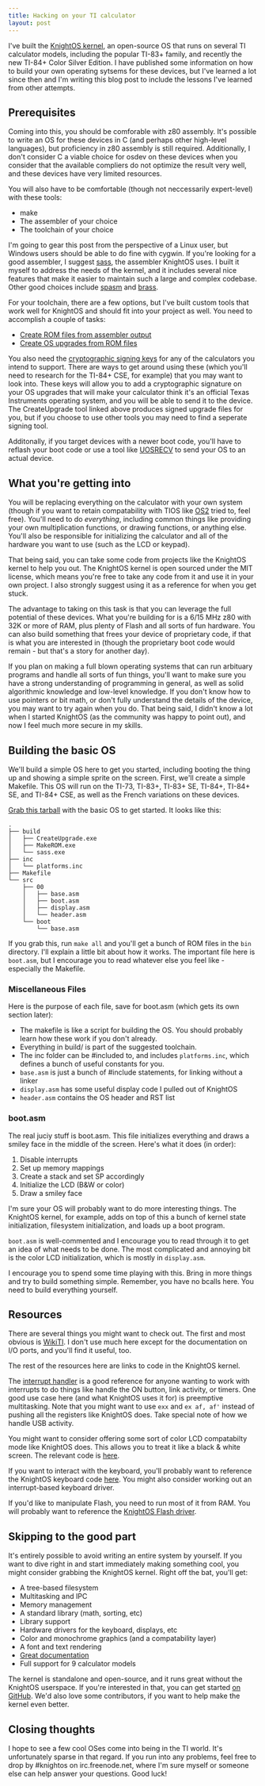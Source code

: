 ```yaml
---
title: Hacking on your TI calculator
layout: post
---
```


I've built the [KnightOS kernel](https://github.com/KnightOS/kernel), an open-source OS that runs on
several TI calculator models, including the popular TI-83+ family, and recently the new TI-84+ Color
Silver Edition. I have published some information on how to build your own operating sytsems for these
devices, but I've learned a lot since then and I'm writing this blog post to include the lessons I've
learned from other attempts.

## Prerequisites

Coming into this, you should be comforable with z80 assembly. It's possible to write an OS for these
devices in C (and perhaps other high-level languages), but proficiency in z80 assembly is still
required. Additionally, I don't consider C a viable choice for osdev on these devices when you
consider that the available compliers do not optimize the result very well, and these devices have
very limited resources.

You will also have to be comfortable (though not neccessarily expert-level) with these tools:

* make
* The assembler of your choice
* The toolchain of your choice

I'm going to gear this post from the perspective of a Linux user, but Windows users should be able to
do fine with cygwin. If you're looking for a good assembler, I suggest
[sass](https://github.com/KnightOS/sass), the assembler KnightOS uses. I built it myself to address
the needs of the kernel, and it includes several nice features that make it easier to maintain such a
large and complex codebase. Other good choices include
[spasm](https://wabbit.codeplex.com/releases/view/45088) and
[brass](https://code.google.com/p/brass-assembler/).

For your toolchain, there are a few options, but I've built custom tools that work well for KnightOS
and should fit into your project as well. You need to accomplish a couple of tasks:

* [Create ROM files from assembler output](https://github.com/KnightOS/MakeROM)
* [Create OS upgrades from ROM files](https://github.com/KnightOS/CreateUpgrade)

You also need the [cryptographic signing keys](http://brandonw.net/calculators/keys/) for any of the
calculators you intend to support. There are ways to get around using these (which you'll need to
research for the TI-84+ CSE, for example) that you may want to look into. These keys will allow you
to add a cryptographic signature on your OS upgrades that will make your calculator think it's an
official Texas Instruments operating system, and you will be able to send it to the device. The
CreateUpgrade tool linked above produces signed upgrade files for you, but if you choose to use other
tools you may need to find a seperate signing tool.

Additonally, if you target devices with a newer boot code, you'll have to reflash your boot code or
use a tool like [UOSRECV](http://brandonw.net/calcstuff/uosrecv.zip) to send your OS to an actual
device.

## What you're getting into

You will be replacing everything on the calculator with your own system (though if you want to retain
compatability with TIOS like [OS2](http://brandonw.net/calculators/OS2/) tried to, feel free). You'll
need to do *everything*, including common things like providing your own multiplication functions, or
drawing functions, or anything else. You'll also be responsible for initializing the calculator and
all of the hardware you want to use (such as the LCD or keypad).

That being said, you can take some code from projects like the KnightOS kernel to help you out. The
KnightOS kernel is open sourced under the MIT license, which means you're free to take any code from
it and use it in your own project. I also strongly suggest using it as a reference for when you get
stuck.

The advantage to taking on this task is that you can leverage the full potential of these devices.
What you're building for is a 6/15 MHz z80 with 32K or more of RAM, plus plenty of Flash and all
sorts of fun hardware. You can also build something that frees your device of proprietary code, if
that is what you are interested in (though the proprietary boot code would remain - but that's a
story for another day).

If you plan on making a full blown operating systems that can run arbituary programs and handle all
sorts of fun things, you'll want to make sure you have a strong understanding of programming in
general, as well as solid algorithmic knowledge and low-level knowledge. If you don't know how to
use pointers or bit math, or don't fully understand the details of the device, you may want to try
again when you do. That being said, I didn't know a lot when I started KnightOS (as the community was
happy to point out), and now I feel much more secure in my skills.

## Building the basic OS

We'll build a simple OS here to get you started, including booting the thing up and showing a
simple sprite on the screen. First, we'll create a simple Makefile. This OS will run on the
TI-73, TI-83+, TI-83+ SE, TI-84+, TI-84+ SE, and TI-84+ CSE, as well as the French variations
on these devices.

[Grab this tarball](/demo_os.tar.gz) with the basic OS to get started. It looks like this:

    .
    ├── build
    │   ├── CreateUpgrade.exe
    │   ├── MakeROM.exe
    │   └── sass.exe
    ├── inc
    │   └── platforms.inc
    ├── Makefile
    └── src
        ├── 00
        │   ├── base.asm
        │   ├── boot.asm
        │   ├── display.asm
        │   └── header.asm
        └── boot
            └── base.asm

If you grab this, run `make all` and you'll get a bunch of ROM files in the `bin` directory.
I'll explain a little bit about how it works. The important file here is `boot.asm`, but I
encourage you to read whatever else you feel like - especially the Makefile.

### Miscellaneous Files

Here is the purpose of each file, save for boot.asm (which gets its own section later):

* The makefile is like a script for building the OS. You should probably learn how these work
  if you don't already.
* Everything in build/ is part of the suggested toolchain.
* The inc folder can be #included to, and includes `platforms.inc`, which defines a bunch of
  useful constants for you.
* `base.asm` is just a bunch of #include statements, for linking without a linker
* `display.asm` has some useful display code I pulled out of KnightOS
* `header.asm` contains the OS header and RST list

### boot.asm

The real juciy stuff is boot.asm. This file initializes everything and draws a smiley face
in the middle of the screen. Here's what it does (in order):

1. Disable interrupts
2. Set up memory mappings
3. Create a stack and set SP accordingly
4. Initialize the LCD (B&W or color)
5. Draw a smiley face

I'm sure your OS will probably want to do more interesting things. The KnightOS kernel, for
example, adds on top of this a bunch of kernel state initialization, filesystem initialization,
and loads up a boot program.

`boot.asm` is well-commented and I encourage you to read through it to get an idea of what
needs to be done. The most complicated and annoying bit is the color LCD initialization, which is
mostly in `display.asm`.

I encourage you to spend some time playing with this. Bring in more things and try to build
something simple. Remember, you have no bcalls here. You need to build everything yourself.

## Resources

There are several things you might want to check out. The first and most obvious is
[WikiTI](http://wikiti.brandonw.net/index.php?title=Calculator_Documentation). I don't use much
here except for the documentation on I/O ports, and you'll find it useful, too.

The rest of the resources here are links to code in the KnightOS kernel.

The [interrupt handler](https://github.com/KnightOS/kernel/blob/master/src/00/interrupt.asm#L19)
is a good reference for anyone wanting to work with interrupts to do things like handle the ON
button, link activity, or timers. One good use case here (and what KnightOS uses it for) is
preemptive multitasking. Note that you might want to use `exx` and `ex af, af'` instead of
pushing all the registers like KnightOS does. Take special note of how we handle USB activity.

You might want to consider offering some sort of color LCD compatabilty mode like KnightOS does.
This allows you to treat it like a black & white screen. The relevant code is
[here](https://github.com/KnightOS/kernel/blob/master/src/00/display-color.asm).

If you want to interact with the keyboard, you'll probably want to reference the KnightOS
keyboard code [here](https://github.com/KnightOS/kernel/blob/master/src/00/keyboard.asm). You
might also consider working out an interrupt-based keyboard driver.

If you'd like to manipulate Flash, you need to run most of it from RAM. You will probably want
to reference the [KnightOS Flash driver](https://github.com/KnightOS/kernel/blob/master/src/00/flash.asm).

## Skipping to the good part

It's entirely possible to avoid writing an entire system by yourself. If you want to dive right
in and start immediately making something cool, you might consider grabbing the KnightOS kernel.
Right off the bat, you'll get:

* A tree-based filesystem
* Multitasking and IPC
* Memory management
* A standard library (math, sorting, etc)
* Library support
* Hardware drivers for the keyboard, displays, etc
* Color and monochrome graphics (and a compatability layer)
* A font and text rendering
* [Great documentation](http://www.knightos.org/documentation.html)
* Full support for 9 calculator models

The kernel is standalone and open-source, and it runs great without the KnightOS userspace.
If you're interested in that, you can get started [on GitHub](https://github.com/KnightOS/kernel).
We'd also love some contributors, if you want to help make the kernel even better.

## Closing thoughts

I hope to see a few cool OSes come into being in the TI world. It's unfortunately sparse in that
regard. If you run into any problems, feel free to drop by #knightos on irc.freenode.net, where
I'm sure myself or someone else can help answer your questions. Good luck!
